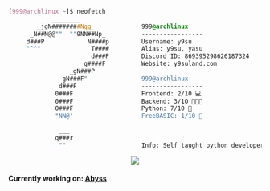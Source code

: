 <!-- 

credit to KanekiWeb for making this, I do not take credit at all

-->

```css
[999@archlinux ~]$ neofetch
            ________
        _jgN########Ngg_             999@archlinux
      _N##N@@""  ""9NN##Np_          -----------------
     d###P            N####p         Username: y9su
     "^^"              T####         Alias: y9su, yasu
                       d###P         Discord ID: 869395298626187324
                    _g####F          Website: y9suland.com
                 _gN###P             
               gN###F"               999@archlinux
              d###F                  -----------------
             0###F                   Frontend: 2/10 💻
             0###F                   Backend: 3/1O 👩🏼‍💻
             0###F                   Python: 7/10 🐍
             "NN@'                   FreeBASIC: 1/10 🐎

              ___
             q###r
              ""                     Info: Self taught python developer (Basically only know python)

```

<p align="center">
	<img src="https://lanyard.cnrad.dev/api/869395298626187324?hideTimestamp=true&idleMessage=999&hideBadges=true"/>
<!-- 	<br>
	<img src="https://github-readme-streak-stats.herokuapp.com/?user=y9su&theme=dark&hide_border=true">
	<br>
	<img src="https://github-readme-stats.vercel.app/api?username=y9su&include_all_commits=true&show_icons=true&hide_border=true&hide_title=true&count_private=true&theme=dark">
	<br>
	<img src="https://github-readme-stats.vercel.app/api/top-langs/?username=y9su&layout=compact&count_private=true&langs_count=8&hide_border=true&theme=dark"> -->
<p align="center">
	<h4>Currently working on: <ins>Abyss</ins></h4>
